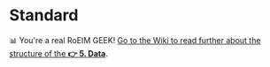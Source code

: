 # Standard

📊 You're a real RoEIM GEEK! [Go to the Wiki to read further about the structure of the **👉 5. Data**](https://github.com/denesdata/roeim/wiki/5.-Data).
